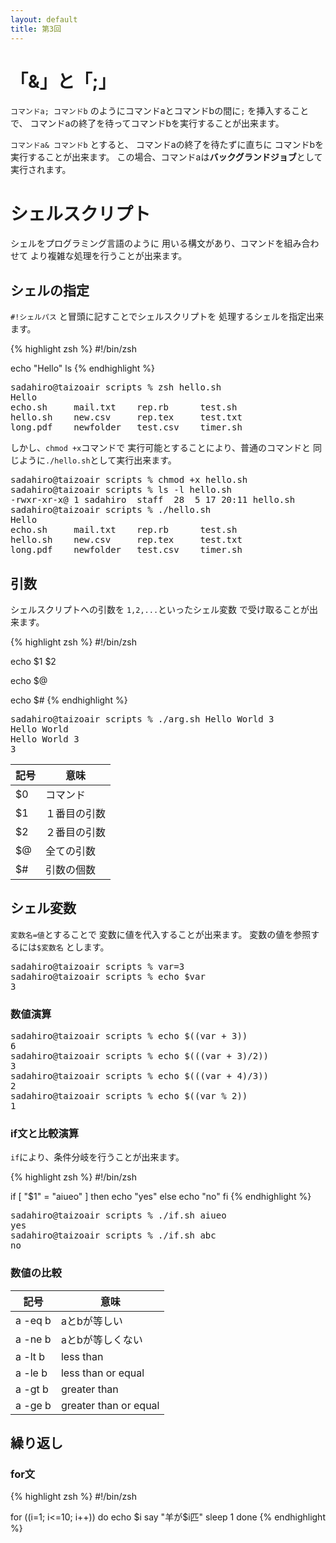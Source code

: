 ```yaml
---
layout: default
title: 第3回
---
```


# 「&」と「;」

<code>コマンドa; コマンドb</code>
のようにコマンドaとコマンドbの間に<code>;</code>
を挿入することで、
コマンドaの終了を待ってコマンドbを実行することが出来ます。

<code>コマンドa& コマンドb</code>
とすると、
コマンドaの終了を待たずに直ちに
コマンドbを実行することが出来ます。
この場合、コマンドaは**バックグランドジョブ**として
実行されます。

# シェルスクリプト

シェルをプログラミング言語のように
用いる構文があり、コマンドを組み合わせて
より複雑な処理を行うことが出来ます。

## シェルの指定

<code>#!シェルパス</code>
と冒頭に記すことでシェルスクリプトを
処理するシェルを指定出来ます。

{% highlight zsh  %}
#!/bin/zsh

echo "Hello"
ls
{% endhighlight %}

<pre>
sadahiro@taizoair scripts % zsh hello.sh 
Hello
echo.sh		mail.txt	rep.rb		test.sh
hello.sh	new.csv		rep.tex		test.txt
long.pdf	newfolder	test.csv	timer.sh
</pre>

しかし、<code>chmod +x</code>コマンドで
実行可能とすることにより、普通のコマンドと
同じように<code>./hello.sh</code>として実行出来ます。

<pre>
sadahiro@taizoair scripts % chmod +x hello.sh 
sadahiro@taizoair scripts % ls -l hello.sh 
-rwxr-xr-x@ 1 sadahiro  staff  28  5 17 20:11 hello.sh
sadahiro@taizoair scripts % ./hello.sh 
Hello
echo.sh		mail.txt	rep.rb		test.sh
hello.sh	new.csv		rep.tex		test.txt
long.pdf	newfolder	test.csv	timer.sh
</pre>

## 引数

シェルスクリプトへの引数を
<code>$1,$2,...</code>といったシェル変数
で受け取ることが出来ます。

{% highlight zsh %}
#!/bin/zsh

echo $1 $2

echo $@

echo $#
{% endhighlight %}

<pre>
sadahiro@taizoair scripts % ./arg.sh Hello World 3
Hello World
Hello World 3
3
</pre>


|記号|意味|
|---|---|
|$0|コマンド|
|$1|１番目の引数|
|$2|２番目の引数|
|$@|全ての引数|
|$#|引数の個数|


## シェル変数

<code>変数名=値</code>とすることで
変数に値を代入することが出来ます。
変数の値を参照するには<code>$変数名</code>
とします。

<pre>
sadahiro@taizoair scripts % var=3
sadahiro@taizoair scripts % echo $var
3
</pre>

### 数値演算
<pre>
sadahiro@taizoair scripts % echo $((var + 3))
6
sadahiro@taizoair scripts % echo $(((var + 3)/2))
3
sadahiro@taizoair scripts % echo $(((var + 4)/3))
2
sadahiro@taizoair scripts % echo $((var % 2))
1
</pre>

### if文と比較演算

<code>if</code>により、条件分岐を行うことが出来ます。

{% highlight zsh %}
#!/bin/zsh

if [ "$1" = "aiueo" ]
then
    echo "yes"
else
    echo "no"
fi
{% endhighlight %}


<pre>
sadahiro@taizoair scripts % ./if.sh aiueo 
yes
sadahiro@taizoair scripts % ./if.sh abc  
no
</pre>

### 数値の比較

|記号|意味|
|---|---|
|a -eq b| aとbが等しい |
|a -ne b| aとbが等しくない|
|a -lt b| less than |
|a -le b| less than or equal|
|a -gt b| greater than |
|a -ge b| greater than or equal |


## 繰り返し

### for文

{% highlight zsh %}
#!/bin/zsh

for ((i=1; i<=10; i++))
do
    echo $i
    say "羊が$i匹"
    sleep 1
done
{% endhighlight %}

